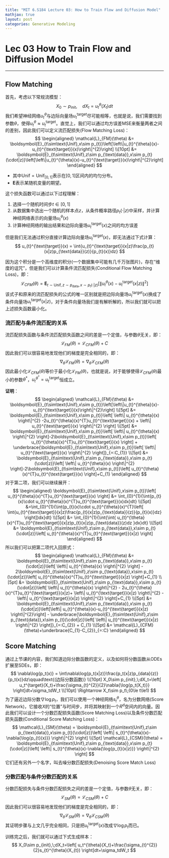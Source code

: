 ```yaml
---
title: "MIT 6.S184 Lecture 03: How to Train Flow and Diffusion Model"
mathjax: true
layout: post
categories: Generative Modeling
---
```


# Lec 03 How to Train Flow and Diffusion Model

---

## Flow Matching

首先，考虑以下常规流模型：
$$
X_{0}\sim p_{\text{init}},\quad dX_{t} = u_{t}^{\theta}(X_{t})dt
$$
我们希望神经网络$u_{t}^{\theta}$与边际向量场$u_{t}^{\text{target}}$尽可能相等，也就是说，我们需要找到参数$\theta$，使得$u_{t}^{\theta}\approx u_{t}^{\text{target}}$。直觉上，我们可以通过均方误差MSE来衡量两者之间的差别，因此我们可以定义流匹配损失(Flow Matching Loss)：
$$
\begin{aligned}
\mathcal{L}_{FM}(\theta) &= \boldsymbol{E}_{t\sim\text{Unif},x\sim p_{t}}\left[\left\|u_{t}^{\theta}(x)-u_{t}^{\text{target}}(x)\right\|^{2}\right]
\\[10pt]
&= \boldsymbol{E}_{t\sim\text{Unif},z\sim p_{\text{data}},x\sim p_{t}(\cdot|z)}\left[\left\|u_{t}^{\theta}(x)-u_{t}^{\text{target}}(x)\right\|^{2}\right]
\end{aligned}
$$

- 其中$\text{Unif} = \text{Unif}_{[0,1]}$表示在$[0,1]$区间内的均匀分布。
- $\boldsymbol{E}$表示某随机变量的期望。

这个损失函数可以通过以下过程理解：

1. 选择一个随机时间步$t\in[0,1]$
2. 从数据集中选出一个随机的样本点$z$，从条件概率路径$p_{t}(\cdot|z)$中采样，并计算神经网络表示的向量场$u_{t}^{\theta}(x)$
3. 计算神经网络的输出结果和边际向量场$u_{t}^{\text{target}}(x)$之间的均方误差

但是我们无法通过积分直接计算边际向量场$u_{t}^{\text{target}}(x)$，即无法通过下式计算：
$$
u_{t}^{\text{target}}(x) = \int{u_{t}^{\text{target}}(x|z)\frac{p_{t}(x|z)p_{\text{data}}(z)}{p_{t}(x)}dz}
$$


因为这个积分是一个高维度的积分(一个数据集中可能有几千万张图片)，存在“维度的诅咒”，但是我们可以计算条件流匹配损失(Conditional Flow Matching Loss)，即：
$$
\mathcal{L}_{CFM}(\theta) = \boldsymbol{E}_{t\sim\text{Unif},z\sim p_{\text{data}},x\sim p_{t}(\cdot|z)}\left[\left\| u_{t}^{\theta}(x)-u_{t}^{\text{target}}(x|z) \right\|^{2}\right]
$$
该式子和原来的流匹配损失的公式的唯一区别就是把边际向量场$u_{t}^{\text{target}}(x)$换成了条件向量场$u_{t}^{\text{target}}(x|z)$，对于条件向量场我们是有解析解的，所以我们就可以把上述损失函数最小化。

### 流匹配与条件流匹配的关系

流匹配损失函数与条件流匹配损失函数之间的差是一个定值，与参数$\theta$无关，即：
$$
\mathcal{L}_{FM}(\theta) = \mathcal{L}_{CFM}(\theta)+C
$$
因此我们可以很容易地发现他们的梯度是完全相同的，即：
$$
\nabla_{\theta}{\mathcal{L}_{FM}(\theta)} = \nabla_{\theta}{\mathcal{L}_{CFM}(\theta)}
$$
因此最小化$\mathcal{L}_{CFM}(\theta)$等价于最小化$\mathcal{L}_{FM}(\theta)$，也就是说，对于能够使得$\mathcal{L}_{CFM}(\theta)$最小的参数$\theta^{*}$，$u_{t}^{\theta^{*}} = u_{t}^{\text{target}}$恒成立。

**证明**：
$$
\begin{aligned}
\mathcal{L}_{FM}(\theta) &= \boldsymbol{E}_{t\sim\text{Unif},x\sim p_{t}}\left[\left\|u_{t}^{\theta}(x)-u_{t}^{\text{target}}(x)\right\|^{2}\right]
\\[5pt]
&= \boldsymbol{E}_{t\sim\text{Unif},x\sim p_{t}}\left[ \left\| u_{t}^{\theta}(x) \right\|^{2} -2u_{t}^{\theta}(x)^{T}u_{t}^{\text{target}}(x) + \left\| u_{t}^{\text{target}}(x) \right\|^{2} \right]
\\[5pt]
&= \boldsymbol{E}_{t\sim\text{Unif},x\sim p_{t}}\left[ \left\| u_{t}^{\theta}(x) \right\|^{2} \right]-2\boldsymbol{E}_{t\sim\text{Unif},x\sim p_{t}}\left[ u_{t}^{\theta}(x)^{T}u_{t}^{\text{target}}(x) \right] + \underbrace{\boldsymbol{E}_{t\sim\text{Unif},x\sim p_{t}}\left[ \left\| u_{t}^{\text{target}}(x) \right\|^{2} \right]}_{=:C_{1}}
\\[5pt]
&= \boldsymbol{E}_{t\sim\text{Unif},z\sim p_{\text{data}},x\sim p_{t}(\cdot|z)}\left[ \left\| u_{t}^{\theta}(x) \right\|^{2} \right]-2\boldsymbol{E}_{t\sim\text{Unif},x\sim p_{t}}\left[ u_{t}^{\theta}(x)^{T}u_{t}^{\text{target}}(x) \right]+C_{1}
\end{aligned}
$$
对于第二项，我们可以继续展开：
$$
\begin{aligned}
\boldsymbol{E}_{t\sim\text{Unif},x\sim p_{t}}\left[ u_{t}^{\theta}(x)^{T}u_{t}^{\text{target}}(x) \right] &= \int_{0}^{1}{\int{p_{t}(x)\cdot u_{t}^{\theta}(x)^{T}u_{t}^{\text{target}}(x)dx}dt}
\\[5pt]
&=\int_{0}^{1}{\int{p_{t}(x)\cdot u_{t}^{\theta}(x)^{T}\left[ \int{u_{t}^{\text{target}}(x|z)\frac{p_{t}(x|z)p_{\text{data}}(z)}{p_{t}(x)}dz} \right])dx}dt}
\\[5pt]
&= \int_{0}^{1}{\int{\int{ u_{t}^{\theta}(x)^{T}u_{t}^{\text{target}}(x|z)p_{t}(x|z)p_{\text{data}}(z)dz }dx}dt}
\\[5pt]
&= \boldsymbol{E}_{t\sim\text{Unif},z\sim p_{\text{data}},x\sim p_{t}(\cdot|z)}\left[ u_{t}^{\theta}(x)^{T}u_{t}^{\text{target}}(x|z) \right]
\end{aligned}
$$
所以我们可以把第二项代入回原式：
$$
\begin{aligned}
\mathcal{L}_{FM}(\theta) &= \boldsymbol{E}_{t\sim\text{Unif},z\sim p_{\text{data}},x\sim p_{t}(\cdot|z)}\left[ \left\| u_{t}^{\theta}(x) \right\|^{2} \right] - 2\boldsymbol{E}_{t\sim\text{Unif},z\sim p_{\text{data}},x\sim p_{t}(\cdot|z)}\left[ u_{t}^{\theta}(x)^{T}u_{t}^{\text{target}}(x|z) \right]+C_{1}
\\[5pt]
&= \boldsymbol{E}_{t\sim\text{Unif},z\sim p_{\text{data}},x\sim p_{t}(\cdot|z)}\left[ \left\| u_{t}^{\theta}(x) \right\|^{2} - 2u_{t}^{\theta}(x)^{T}u_{t}^{\text{target}}(x|z)+ \left\| u_{t}^{\text{target}}(x|z) \right\|^{2} - \left\| u_{t}^{\text{target}}(x|z) \right\|^{2} \right]+C_{1}
\\[5pt]
&= \boldsymbol{E}_{t\sim\text{Unif},z\sim p_{\text{data}},x\sim p_{t}(\cdot|z)}\left[\left\| u_{t}^{\theta}(x)-u_{t}^{\text{target}}(x|z) \right\|^{2}\right] - \underbrace{\boldsymbol{E}_{t\sim\text{Unif},z\sim p_{\text{data}},x\sim p_{t}(\cdot|z)}\left[ \left\| u_{t}^{\text{target}}(x|z) \right\|^{2} \right]}_{=:C_{2}} + C_{1}
\\[5pt]
&= \mathcal{L}_{CFM}(\theta)+\underbrace{C_{1}-C_{2}}_{=:C}
\end{aligned}
$$

## Score Matching

通过上节课的内容，我们知道边际分数函数的定义，以及如何将分数函数从ODEs扩展至SDEs，即：
$$
\nabla\log{p_t(x)} = \int\nabla\log{p_t(x|z)}\frac{p_t(x|z)p_{data}(z)}{p_t(x)}dz\qquad\text{(边际分数函数)}
\\[10pt]
X_0\sim p_{init},\;dX_t=\left[ u_t^{target}(X_t)+\frac{\sigma_{t}^{2}}{2}\nabla{\log{p_t(X_t)}} \right]dt+\sigma_tdW_t
\\[10pt]
\Rightarrow X_t\sim p_t\;(0\le t\le1)
$$
为了逼近边际分数$\nabla{\log{p_{t}}}$，我们可以使用一个神经网络$s_{t}^{\theta}$，名为分数网络(Score Network)，它接收$X$的“位置”与时间步，并将其映射到一个$R^{d}$空间内的向量。因此我们可以设计一个分数匹配损失函数(Score Matching Loss)以及条件分数匹配损失函数(Conditional Score Matching Loss)：
$$
\mathcal{L}_{SM}(\theta) = \boldsymbol{E}_{t\sim\text{Unif},z\sim p_{\text{data}},x\sim p_{t}(\cdot|z)}\left[ \left\| s_{t}^{\theta}(x)-\nabla{\log{p_{t}(x)}} \right\|^{2} \right]
\\[5pt]
\mathcal{L}_{CSM}(\theta) = \boldsymbol{E}_{t\sim\text{Unif},z\sim p_{\text{data}},x\sim p_{t}(\cdot|z)}\left[ \left\| s_{t}^{\theta}(x)-\nabla{\log{p_{t}(x|z)}} \right\|^{2} \right]
$$
它们还有另外一个名字，叫去噪分数匹配损失(Denoising Score Match Loss)

### 分数匹配与条件分数匹配的关系

分数匹配损失与条件分数匹配损失之间的差是一个定值，与参数$\theta$无关，即：
$$
\mathcal{L}_{SM}(\theta) = \mathcal{L}_{CSM}(\theta)+C
$$
因此我们可以很容易地发现他们的梯度是完全相同的，即：
$$
\nabla_{\theta}{\mathcal{L}_{SM}(\theta)} = \nabla_{\theta}{\mathcal{L}_{CSM}(\theta)}
$$
其证明步骤与上文几乎完全相同，只是把$u_{t}^{\text{target}}(x)$改成$\nabla{\log{p_{t}}}$而已。

训练完之后，我们就可以通过下式生成样本：
$$
X_0\sim p_{init},\;dX_t=\left[ u_t^{\theta}(X_t)+\frac{\sigma_{t}^{2}}{2}s_{t}^{\theta}(X_{t}) \right]dt+\sigma_tdW_t
$$
